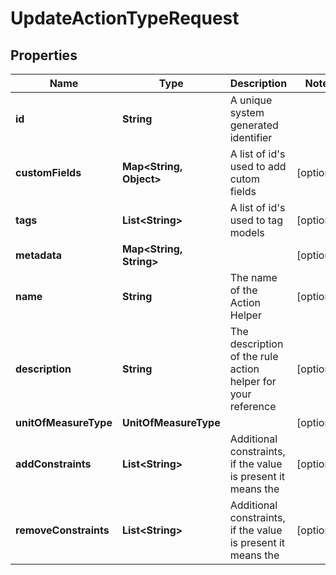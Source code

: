 

# UpdateActionTypeRequest


## Properties

Name | Type | Description | Notes
------------ | ------------- | ------------- | -------------
**id** | **String** | A unique system generated identifier | 
**customFields** | **Map&lt;String, Object&gt;** | A list of id&#39;s used to add cutom fields |  [optional]
**tags** | **List&lt;String&gt;** | A list of id&#39;s used to tag models |  [optional]
**metadata** | **Map&lt;String, String&gt;** |  |  [optional]
**name** | **String** | The name of the Action Helper |  [optional]
**description** | **String** | The description of the rule action helper for your reference |  [optional]
**unitOfMeasureType** | **UnitOfMeasureType** |  |  [optional]
**addConstraints** | **List&lt;String&gt;** | Additional constraints, if the value is present it means the |  [optional]
**removeConstraints** | **List&lt;String&gt;** | Additional constraints, if the value is present it means the |  [optional]



